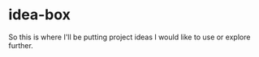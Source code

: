 idea-box
========

So this is where I'll be putting project ideas I would like to use or explore further.
